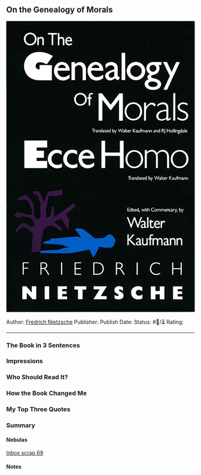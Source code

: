 ## On the Genealogy of Morals

[ ![150](BED5D29A-EEE8-4A6F-8EAF-F886C8F210F4.jpeg) ](https://www.amazon.com/gp/aw/d/B003H4R23O/ref=tmm_kin_swatch_0?ie=UTF8&qid=1682543514&sr=8-1)

Author: [Fredrich Nietzsche]()
Publisher:
Publish Date:
Status: #💫/⏳ 
Rating:

---

### The Book in 3 Sentences

### Impressions

### Who Should Read It?

### How the Book Changed Me

### My Top Three Quotes

### Summary

#### Nebulas

[Inbox scrap 69](Inbox%20scrap%2069.md)

#### Notes
